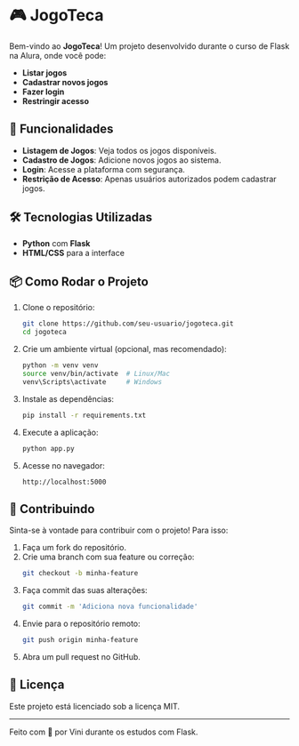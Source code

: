 # 🎮 JogoTeca

Bem-vindo ao **JogoTeca**! Um projeto desenvolvido durante o curso de Flask na Alura, onde você pode:

- **Listar jogos**
- **Cadastrar novos jogos**
- **Fazer login**
- **Restringir acesso**

## 🚀 Funcionalidades

- **Listagem de Jogos**: Veja todos os jogos disponíveis.
- **Cadastro de Jogos**: Adicione novos jogos ao sistema.
- **Login**: Acesse a plataforma com segurança.
- **Restrição de Acesso**: Apenas usuários autorizados podem cadastrar jogos.

## 🛠️ Tecnologias Utilizadas

- **Python** com **Flask**
- **HTML/CSS** para a interface

## 📦 Como Rodar o Projeto

1. Clone o repositório:
   ```bash
   git clone https://github.com/seu-usuario/jogoteca.git
   cd jogoteca
   ```

2. Crie um ambiente virtual (opcional, mas recomendado):
   ```bash
   python -m venv venv
   source venv/bin/activate  # Linux/Mac
   venv\Scripts\activate     # Windows
   ```

3. Instale as dependências:
   ```bash
   pip install -r requirements.txt
   ```

4. Execute a aplicação:
   ```bash
   python app.py
   ```

5. Acesse no navegador:
   ```
   http://localhost:5000
   ```

## 🤝 Contribuindo

Sinta-se à vontade para contribuir com o projeto! Para isso:

1. Faça um fork do repositório.
2. Crie uma branch com sua feature ou correção:
   ```bash
   git checkout -b minha-feature
   ```
3. Faça commit das suas alterações:
   ```bash
   git commit -m 'Adiciona nova funcionalidade'
   ```
4. Envie para o repositório remoto:
   ```bash
   git push origin minha-feature
   ```
5. Abra um pull request no GitHub.

## 📄 Licença

Este projeto está licenciado sob a licença MIT.

---

Feito com 💙 por Vini durante os estudos com Flask.

